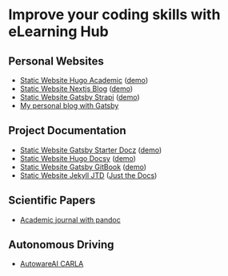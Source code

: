 # Improve your coding skills with eLearning Hub

## Personal Websites

* [Static Website Hugo Academic](https://github.com/eLearningHub/Static-Website-Hugo-Academic) ([demo](https://nifty-turing-9dbc06.netlify.app/))
* [Static Website Nextjs Blog](https://github.com/eLearningHub/Static-Website-Nextjs-Blog) ([demo](https://hardcore-lovelace-658d07.netlify.app/))
* [Static Website Gatsby Strapi](https://github.com/eLearningHub/Static-Website-Gatsby-Strapi) ([demo](https://laughing-mccarthy-d36a67.netlify.app/))
* [My personal blog with Gatsby](https://github.com/eLearningHub/my-personal-blog-gatsby)

## Project Documentation

* [Static Website Gatsby Starter Docz](https://github.com/eLearningHub/Static-Website-Gatsby-Starter-Docz) ([demo](https://elated-heisenberg-930361.netlify.app/))
* [Static Website Hugo Docsy](https://github.com/eLearningHub/Static-Website-Hugo-Docsy) ([demo](https://elearninghub.github.io/Static-Website-Hugo-Docsy/))
* [Static Website Gatsby GitBook](https://github.com/eLearningHub/Static-Website-Gatsby-GitBook) ([demo](https://elearninghub.github.io/Static-Website-Gatsby-GitBook/))
* [Static Website Jekyll JTD](https://elearninghub.github.io/Static-Website-Jekyll-JTD/) ([Just the Docs](https://elearninghub.github.io/Static-Website-Jekyll-JTD/))

## Scientific Papers

* [Academic journal with pandoc](https://github.com/eLearningHub/academic-journal-pandoc)

## Autonomous Driving

* [AutowareAI CARLA](https://github.com/eLearningHub/AutowareAI-CARLA)
